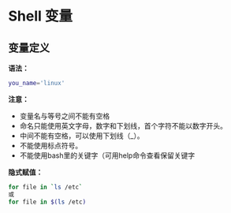 # Shell 变量

## 变量定义

**语法：**

```bash
you_name='linux'
```

**注意：**

+ 变量名与等号之间不能有空格
+ 命名只能使用英文字母，数字和下划线，首个字符不能以数字开头。
+ 中间不能有空格，可以使用下划线（_）。
+ 不能使用标点符号。
+ 不能使用bash里的关键字（可用help命令查看保留关键字

**隐式赋值：**

```bash
for file in `ls /etc`
或
for file in $(ls /etc)
```


